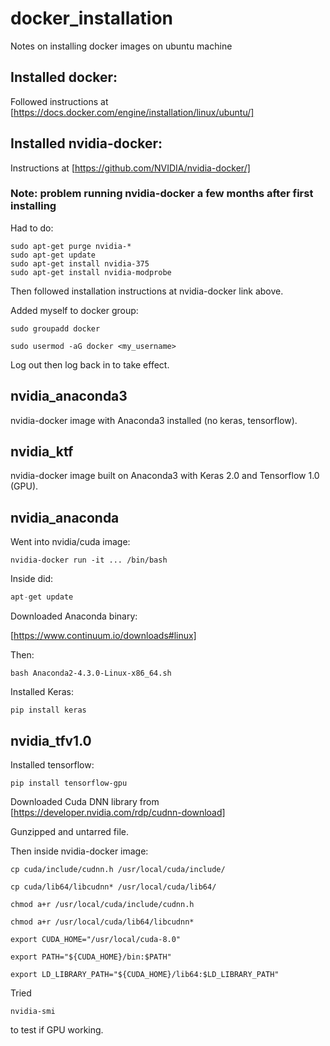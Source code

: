 # docker_installation
Notes on installing docker images on ubuntu machine

## Installed docker: 

Followed instructions at [https://docs.docker.com/engine/installation/linux/ubuntu/]

## Installed nvidia-docker:

Instructions at [https://github.com/NVIDIA/nvidia-docker/]

### Note: problem running nvidia-docker a few months after first installing

Had to do:

```
sudo apt-get purge nvidia-*
sudo apt-get update
sudo apt-get install nvidia-375
sudo apt-get install nvidia-modprobe
```
Then followed installation instructions at nvidia-docker link above.


Added myself to docker group:

```shell
sudo groupadd docker
```
```shell
sudo usermod -aG docker <my_username>
```
Log out then log back in to take effect.

## nvidia_anaconda3

nvidia-docker image with Anaconda3 installed (no keras, tensorflow).

## nvidia_ktf

nvidia-docker image built on Anaconda3 with Keras 2.0 and Tensorflow 1.0 (GPU).

## nvidia_anaconda

Went into nvidia/cuda image:

```shell
nvidia-docker run -it ... /bin/bash
```
Inside did:

```python
apt-get update
```

Downloaded Anaconda binary:

[https://www.continuum.io/downloads#linux]

Then:

```shell
bash Anaconda2-4.3.0-Linux-x86_64.sh
```

Installed Keras:

```shell
pip install keras
```
## nvidia_tfv1.0

Installed tensorflow:

```shell
pip install tensorflow-gpu
```

Downloaded Cuda DNN library from [https://developer.nvidia.com/rdp/cudnn-download]

Gunzipped and untarred file. 

Then inside nvidia-docker image:

```docker
cp cuda/include/cudnn.h /usr/local/cuda/include/

cp cuda/lib64/libcudnn* /usr/local/cuda/lib64/

chmod a+r /usr/local/cuda/include/cudnn.h

chmod a+r /usr/local/cuda/lib64/libcudnn*

export CUDA_HOME="/usr/local/cuda-8.0"

export PATH="${CUDA_HOME}/bin:$PATH"

export LD_LIBRARY_PATH="${CUDA_HOME}/lib64:$LD_LIBRARY_PATH"

```

Tried 
```shell
nvidia-smi
```
to test if GPU working. 

